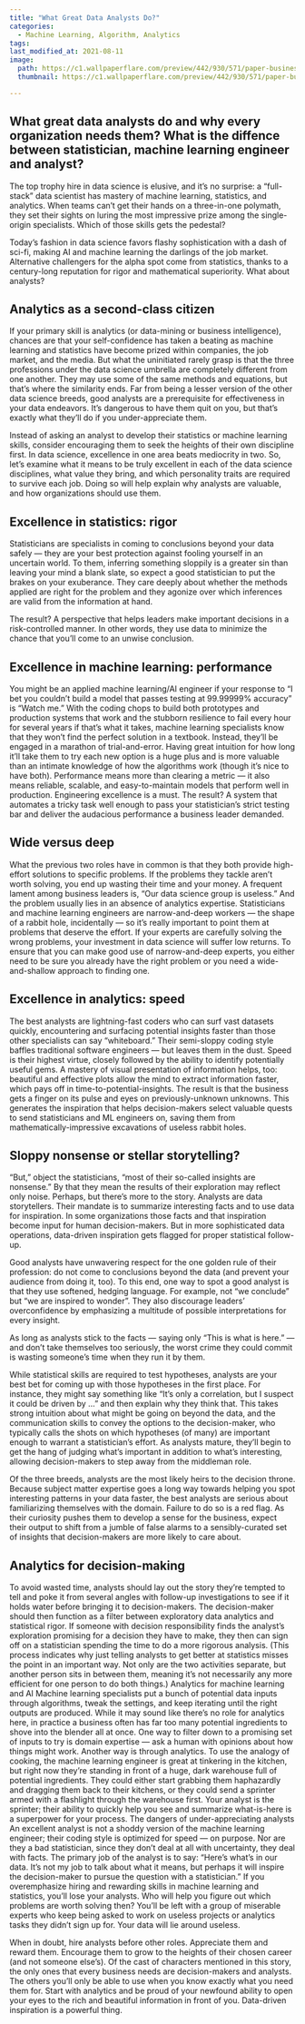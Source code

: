 ```yaml
---
title: "What Great Data Analysts Do?"
categories:
  - Machine Learning, Algorithm, Analytics
tags:
last_modified_at: 2021-08-11
image: 
  path: https://c1.wallpaperflare.com/preview/442/930/571/paper-business-aerial-analysis.jpg
  thumbnail: https://c1.wallpaperflare.com/preview/442/930/571/paper-business-aerial-analysis.jpg 

---
```

## What great data analysts do and why every organization needs them? What is the diffence between statistician, machine learning engineer and analyst?

The top trophy hire in data science is elusive, and it’s no surprise: a “full-stack” data scientist has mastery of machine learning, statistics, and analytics. When teams can’t get their hands on a three-in-one polymath, they set their sights on luring the most impressive prize among the single-origin specialists. Which of those skills gets the pedestal?

Today’s fashion in data science favors flashy sophistication with a dash of sci-fi, making AI and machine learning the darlings of the job market. Alternative challengers for the alpha spot come from statistics, thanks to a century-long reputation for rigor and mathematical superiority. What about analysts?

## Analytics as a second-class citizen
If your primary skill is analytics (or data-mining or business intelligence), chances are that your self-confidence has taken a beating as machine learning and statistics have become prized within companies, the job market, and the media.
But what the uninitiated rarely grasp is that the three professions under the data science umbrella are completely different from one another. They may use some of the same methods and equations, but that’s where the similarity ends. Far from being a lesser version of the other data science breeds, good analysts are a prerequisite for effectiveness in your data endeavors. It’s dangerous to have them quit on you, but that’s exactly what they’ll do if you under-appreciate them.

Instead of asking an analyst to develop their statistics or machine learning skills, consider encouraging them to seek the heights of their own discipline first. In data science, excellence in one area beats mediocrity in two. So, let’s examine what it means to be truly excellent in each of the data science disciplines, what value they bring, and which personality traits are required to survive each job. Doing so will help explain why analysts are valuable, and how organizations should use them.

## Excellence in statistics: rigor
Statisticians are specialists in coming to conclusions beyond your data safely — they are your best protection against fooling yourself in an uncertain world. To them, inferring something sloppily is a greater sin than leaving your mind a blank slate, so expect a good statistician to put the brakes on your exuberance. They care deeply about whether the methods applied are right for the problem and they agonize over which inferences are valid from the information at hand.


The result? A perspective that helps leaders make important decisions in a risk-controlled manner. In other words, they use data to minimize the chance that you’ll come to an unwise conclusion.

## Excellence in machine learning: performance
You might be an applied machine learning/AI engineer if your response to “I bet you couldn’t build a model that passes testing at 99.99999% accuracy” is “Watch me.” With the coding chops to build both prototypes and production systems that work and the stubborn resilience to fail every hour for several years if that’s what it takes, machine learning specialists know that they won’t find the perfect solution in a textbook. Instead, they’ll be engaged in a marathon of trial-and-error. Having great intuition for how long it’ll take them to try each new option is a huge plus and is more valuable than an intimate knowledge of how the algorithms work (though it’s nice to have both). Performance means more than clearing a metric — it also means reliable, scalable, and easy-to-maintain models that perform well in production. Engineering excellence is a must.
The result? A system that automates a tricky task well enough to pass your statistician’s strict testing bar and deliver the audacious performance a business leader demanded.

## Wide versus deep
What the previous two roles have in common is that they both provide high-effort solutions to specific problems. If the problems they tackle aren’t worth solving, you end up wasting their time and your money. A frequent lament among business leaders is, “Our data science group is useless.” And the problem usually lies in an absence of analytics expertise.
Statisticians and machine learning engineers are narrow-and-deep workers — the shape of a rabbit hole, incidentally — so it’s really important to point them at problems that deserve the effort. If your experts are carefully solving the wrong problems, your investment in data science will suffer low returns. To ensure that you can make good use of narrow-and-deep experts, you either need to be sure you already have the right problem or you need a wide-and-shallow approach to finding one.

## Excellence in analytics: speed
The best analysts are lightning-fast coders who can surf vast datasets quickly, encountering and surfacing potential insights faster than those other specialists can say “whiteboard.” Their semi-sloppy coding style baffles traditional software engineers — but leaves them in the dust. Speed is their highest virtue, closely followed by the ability to identify potentially useful gems. A mastery of visual presentation of information helps, too: beautiful and effective plots allow the mind to extract information faster, which pays off in time-to-potential-insights.
The result is that the business gets a finger on its pulse and eyes on previously-unknown unknowns. This generates the inspiration that helps decision-makers select valuable quests to send statisticians and ML engineers on, saving them from mathematically-impressive excavations of useless rabbit holes.

## Sloppy nonsense or stellar storytelling?
“But,” object the statisticians, “most of their so-called insights are nonsense.” By that they mean the results of their exploration may reflect only noise. Perhaps, but there’s more to the story.
Analysts are data storytellers. Their mandate is to summarize interesting facts and to use data for inspiration. In some organizations those facts and that inspiration become input for human decision-makers. But in more sophisticated data operations, data-driven inspiration gets flagged for proper statistical follow-up.

Good analysts have unwavering respect for the one golden rule of their profession: do not come to conclusions beyond the data (and prevent your audience from doing it, too). To this end, one way to spot a good analyst is that they use softened, hedging language. For example, not “we conclude” but “we are inspired to wonder”. They also discourage leaders’ overconfidence by emphasizing a multitude of possible interpretations for every insight.

As long as analysts stick to the facts — saying only “This is what is here.” — and don’t take themselves too seriously, the worst crime they could commit is wasting someone’s time when they run it by them.

While statistical skills are required to test hypotheses, analysts are your best bet for coming up with those hypotheses in the first place. For instance, they might say something like “It’s only a correlation, but I suspect it could be driven by …” and then explain why they think that. This takes strong intuition about what might be going on beyond the data, and the communication skills to convey the options to the decision-maker, who typically calls the shots on which hypotheses (of many) are important enough to warrant a statistician’s effort. As analysts mature, they’ll begin to get the hang of judging what’s important in addition to what’s interesting, allowing decision-makers to step away from the middleman role.

Of the three breeds, analysts are the most likely heirs to the decision throne. Because subject matter expertise goes a long way towards helping you spot interesting patterns in your data faster, the best analysts are serious about familiarizing themselves with the domain. Failure to do so is a red flag. As their curiosity pushes them to develop a sense for the business, expect their output to shift from a jumble of false alarms to a sensibly-curated set of insights that decision-makers are more likely to care about.

## Analytics for decision-making
To avoid wasted time, analysts should lay out the story they’re tempted to tell and poke it from several angles with follow-up investigations to see if it holds water before bringing it to decision-makers. The decision-maker should then function as a filter between exploratory data analytics and statistical rigor. If someone with decision responsibility finds the analyst’s exploration promising for a decision they have to make, they then can sign off on a statistician spending the time to do a more rigorous analysis. (This process indicates why just telling analysts to get better at statistics misses the point in an important way. Not only are the two activities separate, but another person sits in between them, meaning it’s not necessarily any more efficient for one person to do both things.)
Analytics for machine learning and AI
Machine learning specialists put a bunch of potential data inputs through algorithms, tweak the settings, and keep iterating until the right outputs are produced. While it may sound like there’s no role for analytics here, in practice a business often has far too many potential ingredients to shove into the blender all at once. One way to filter down to a promising set of inputs to try is domain expertise — ask a human with opinions about how things might work. Another way is through analytics. To use the analogy of cooking, the machine learning engineer is great at tinkering in the kitchen, but right now they’re standing in front of a huge, dark warehouse full of potential ingredients. They could either start grabbing them haphazardly and dragging them back to their kitchens, or they could send a sprinter armed with a flashlight through the warehouse first. Your analyst is the sprinter; their ability to quickly help you see and summarize what-is-here is a superpower for your process.
The dangers of under-appreciating analysts
An excellent analyst is not a shoddy version of the machine learning engineer; their coding style is optimized for speed — on purpose. Nor are they a bad statistician, since they don’t deal at all with uncertainty, they deal with facts. The primary job of the analyst is to say: “Here’s what’s in our data. It’s not my job to talk about what it means, but perhaps it will inspire the decision-maker to pursue the question with a statistician.”
If you overemphasize hiring and rewarding skills in machine learning and statistics, you’ll lose your analysts. Who will help you figure out which problems are worth solving then? You’ll be left with a group of miserable experts who keep being asked to work on useless projects or analytics tasks they didn’t sign up for. Your data will lie around useless.

When in doubt, hire analysts before other roles. Appreciate them and reward them. Encourage them to grow to the heights of their chosen career (and not someone else’s). Of the cast of characters mentioned in this story, the only ones that every business needs are decision-makers and analysts. The others you’ll only be able to use when you know exactly what you need them for. Start with analytics and be proud of your newfound ability to open your eyes to the rich and beautiful information in front of you. Data-driven inspiration is a powerful thing.

